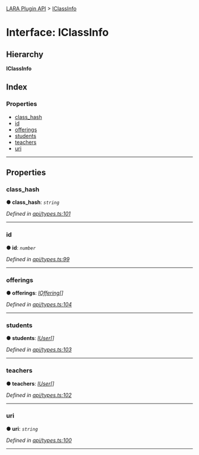 [LARA Plugin API](../README.md) > [IClassInfo](../interfaces/iclassinfo.md)

# Interface: IClassInfo

## Hierarchy

**IClassInfo**

## Index

### Properties

* [class_hash](iclassinfo.md#class_hash)
* [id](iclassinfo.md#id)
* [offerings](iclassinfo.md#offerings)
* [students](iclassinfo.md#students)
* [teachers](iclassinfo.md#teachers)
* [uri](iclassinfo.md#uri)

---

## Properties

<a id="class_hash"></a>

###  class_hash

**● class_hash**: *`string`*

*Defined in [api/types.ts:101](https://github.com/concord-consortium/lara/blob/22b6b3d8/lara-plugin-api/src/api/types.ts#L101)*

___
<a id="id"></a>

###  id

**● id**: *`number`*

*Defined in [api/types.ts:99](https://github.com/concord-consortium/lara/blob/22b6b3d8/lara-plugin-api/src/api/types.ts#L99)*

___
<a id="offerings"></a>

###  offerings

**● offerings**: *[IOffering](ioffering.md)[]*

*Defined in [api/types.ts:104](https://github.com/concord-consortium/lara/blob/22b6b3d8/lara-plugin-api/src/api/types.ts#L104)*

___
<a id="students"></a>

###  students

**● students**: *[IUser](iuser.md)[]*

*Defined in [api/types.ts:103](https://github.com/concord-consortium/lara/blob/22b6b3d8/lara-plugin-api/src/api/types.ts#L103)*

___
<a id="teachers"></a>

###  teachers

**● teachers**: *[IUser](iuser.md)[]*

*Defined in [api/types.ts:102](https://github.com/concord-consortium/lara/blob/22b6b3d8/lara-plugin-api/src/api/types.ts#L102)*

___
<a id="uri"></a>

###  uri

**● uri**: *`string`*

*Defined in [api/types.ts:100](https://github.com/concord-consortium/lara/blob/22b6b3d8/lara-plugin-api/src/api/types.ts#L100)*

___

